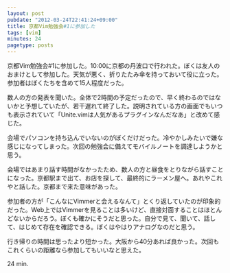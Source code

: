 ```yaml
---
layout: post
pubdate: "2012-03-24T22:41:24+09:00"
title: 京都Vim勉強会#1に参加した
tags: [vim]
minutes: 24
pagetype: posts
---
```

京都Vim勉強会#1に参加した。10:00に京都の丹波口で行われた。ぼくは友人のおまけとして参加した。天気が悪く、折りたたみ傘を持っておいて役に立った。参加者はぼくたちを含めて15人程度だった。

数人の方の発表を聞いた。全体で2時間の予定だったので、早く終わるのではないかと予想していたが、若干遅れて終了した。説明されている方の画面でもいつも表示されていて「Unite.vimは人気があるプラグインなんだなあ」と改めて感じた。

会場でパソコンを持ち込んでいないのがぼくだけだった。冷やかしみたいで嫌な感じになってしまった。次回の勉強会に備えてモバイルノートを調達しようかと思う。

会場ではあまり話す時間がなかったため、数人の方と昼食をとりながら話すことになった。京都駅まで出て、お店を探して、最終的にラーメン屋へ。あれやこれやと話した。京都まで来た意味があった。

参加者の方が「こんなにVimmerと会えるなんて」とくり返していたのが印象的だった。Web上ではVimmerを見ることは多いけど、直接対面することはほとんどないからだろう。ぼくも確かにそうだと思った。自分で見て、聞いて、話して、はじめて存在を確認できる。ぼくはやはりアナログなのだと思う。

行き帰りの時間は思ったより短かった。大阪から40分あれば良かった。次回もこれくらいの距離なら参加してもいいなと思えた。

24 min.
